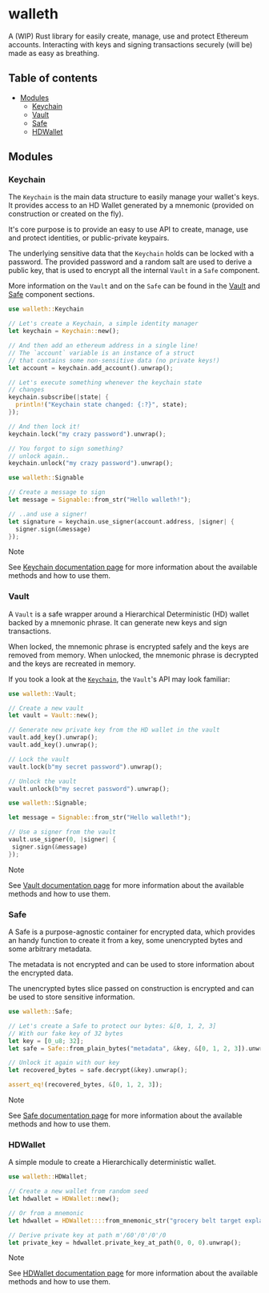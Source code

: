 # walleth

A (WIP) Rust library for easily create, manage, use and protect Ethereum accounts. Interacting with keys and signing transactions securely (will be) made as easy as breathing.

## Table of contents

- [Modules](#modules)
  - [Keychain](#keychain)
  - [Vault](#vault)
  - [Safe](#safe)
  - [HDWallet](#hdwallet)

## Modules

### Keychain

The `Keychain` is the main data structure to easily manage your wallet's keys. It provides access to an HD Wallet generated by a mnemonic (provided on construction or created on the fly).

It's core purpose is to provide an easy to use API to create, manage, use and protect identities, or public-private keypairs.

The underlying sensitive data that the `Keychain` holds can be locked with a password. The provided password and a random salt are used to derive a public key, that is used to encrypt all the internal `Vault` in a `Safe` component.

More information on the `Vault` and on the `Safe` can be found in the [Vault](#vault) and [Safe](#safe) component sections.

```rust
use walleth::Keychain

// Let's create a Keychain, a simple identity manager
let keychain = Keychain::new();

// And then add an ethereum address in a single line!
// The `account` variable is an instance of a struct
// that contains some non-sensitive data (no private keys!)
let account = keychain.add_account().unwrap();

// Let's execute something whenever the keychain state
// changes
keychain.subscribe(|state| {
  println!("Keychain state changed: {:?}", state);
});

// And then lock it!
keychain.lock("my crazy password").unwrap();

// You forgot to sign something?
// unlock again..
keychain.unlock("my crazy password").unwrap();

use walleth::Signable

// Create a message to sign
let message = Signable::from_str("Hello walleth!");

// ..and use a signer!
let signature = keychain.use_signer(account.address, |signer| {
  signer.sign(&message)
});
```

> [!NOTE]
> See [Keychain documentation page](https://docs.rs/walleth/0.1.0/walleth/account/keychain/keychain/struct.Keychain.html) for more information about the available methods and how to use them.

### Vault

A `Vault` is a safe wrapper around a Hierarchical Deterministic (HD) wallet
backed by a mnemonic phrase. It can generate new keys and sign transactions.

When locked, the mnemonic phrase is encrypted safely and the keys are removed from memory.
When unlocked, the mnemonic phrase is decrypted and the keys are recreated in memory.

If you took a look at the [`Keychain`](#keychain), the `Vault`'s API may look familiar:

```rust
use walleth::Vault;

// Create a new vault
let vault = Vault::new();

// Generate new private key from the HD wallet in the vault
vault.add_key().unwrap();
vault.add_key().unwrap();

// Lock the vault
vault.lock(b"my secret password").unwrap();

// Unlock the vault
vault.unlock(b"my secret password").unwrap();

use walleth::Signable;

let message = Signable::from_str("Hello walleth!");

// Use a signer from the vault
vault.use_signer(0, |signer| {
 signer.sign(&message)
});
```

> [!NOTE]
> See [Vault documentation page](https://docs.rs/walleth/0.1.0/walleth/account/vault/vault/struct.Vault.html) for more information about the available methods and how to use them.

### Safe

A Safe is a purpose-agnostic container for encrypted data, 
which provides an handy function to create it from a key, some unencrypted bytes
and some arbitrary metadata. 

The metadata is not encrypted and can be used to
store information about the encrypted data.

The unencrypted bytes slice passed on construction is encrypted and can be used
to store sensitive information.

```rust
use walleth::Safe;

// Let's create a Safe to protect our bytes: &[0, 1, 2, 3]
// With our fake key of 32 bytes
let key = [0_u8; 32];
let safe = Safe::from_plain_bytes("metadata", &key, &[0, 1, 2, 3]).unwrap();

// Unlock it again with our key
let recovered_bytes = safe.decrypt(&key).unwrap();

assert_eq!(recovered_bytes, &[0, 1, 2, 3]);
```

> [!NOTE]
> See [Safe documentation page](https://docs.rs/walleth/0.1.0/walleth/utils/safe/safe/struct.Safe.html) for more information about the available methods and how to use them.

### HDWallet

A simple module to create a Hierarchically deterministic wallet.

```rust
use walleth::HDWallet;

// Create a new wallet from random seed
let hdwallet = HDWallet::new();

// Or from a mnemonic
let hdwallet = HDWallet::::from_mnemonic_str("grocery belt target explain clay essay focus spatial skull brain measure matrix toward visual protect owner stone scale slim ghost panda exact combine game").unwrap();

// Derive private key at path m'/60'/0'/0'/0
let private_key = hdwallet.private_key_at_path(0, 0, 0).unwrap();
```

> [!NOTE]
> See [HDWallet documentation page](https://docs.rs/walleth/0.1.0/walleth/utils/hdwallet/hdwallet/struct.HDWallet.html) for more information about the available methods and how to use them.